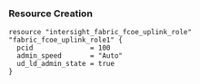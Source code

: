 ### Resource Creation

```hcl
resource "intersight_fabric_fcoe_uplink_role" "fabric_fcoe_uplink_role1" {
  pcid              = 100
  admin_speed       = "Auto"
  ud_ld_admin_state = true
}
```